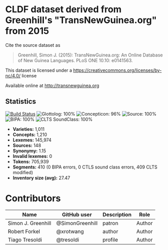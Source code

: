 # CLDF dataset derived from Greenhill's "TransNewGuinea.org" from 2015

Cite the source dataset as

> Greenhill, Simon J. (2015): TransNewGuinea.org: An Online Database of New Guinea Languages. PLoS ONE 10.10: e0141563.

This dataset is licensed under a https://creativecommons.org/licenses/by-nc/4.0/ license

Available online at http://transnewguinea.org

## Statistics


[![Build Status](https://travis-ci.org/lexibank/transnewguineaorg.svg?branch=master)](https://travis-ci.org/lexibank/transnewguineaorg)
![Glottolog: 100%](https://img.shields.io/badge/Glottolog-100%25-brightgreen.svg "Glottolog: 100%")
![Concepticon: 96%](https://img.shields.io/badge/Concepticon-96%25-green.svg "Concepticon: 96%")
![Source: 100%](https://img.shields.io/badge/Source-100%25-brightgreen.svg "Source: 100%")
![BIPA: 100%](https://img.shields.io/badge/BIPA-100%25-brightgreen.svg "BIPA: 100%")
![CLTS SoundClass: 100%](https://img.shields.io/badge/CLTS%20SoundClass-100%25-brightgreen.svg "CLTS SoundClass: 100%")

- **Varieties:** 1,011
- **Concepts:** 1,210
- **Lexemes:** 145,974
- **Sources:** 148
- **Synonymy:** 1.15
- **Invalid lexemes:** 0
- **Tokens:** 705,939
- **Segments:** 410 (0 BIPA errors, 0 CTLS sound class errors, 409 CLTS modified)
- **Inventory size (avg):** 27.47

# Contributors

Name               | GitHub user     | Description                          | Role
---                | ---             | ---                                  | ---
Simon J. Greenhill | @SimonGreenhill | patron                               | Author
Robert Forkel      | @xrotwang       | author                               | Author
Tiago Tresoldi     | @tresoldi       | profile                              | Author


